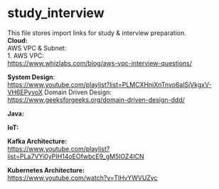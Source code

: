 # study_interview
This file stores import links for study & interview preparation.<br>
   <b>Cloud:</b></br>
       AWS VPC & Subnet:<br>
          1. AWS VPC:  <br> https://www.whizlabs.com/blog/aws-vpc-interview-questions/ <br>
       
  <b>System Design</b>: <br>
  https://www.youtube.com/playlist?list=PLMCXHnjXnTnvo6alSjVkgxV-VH6EPyvoX
     Domain Driven Design:<br>
       https://www.geeksforgeeks.org/domain-driven-design-ddd/
	 

<b>Java:</b>

<b>IoT:</b>

<b>Kafka Architecture: </b> <br>
https://www.youtube.com/playlist?list=PLa7VYi0yPIH14oEOfwbcE9_gM5lOZ4ICN

<b>Kubernetes Architecture: </b></br>
https://www.youtube.com/watch?v=TlHvYWVUZyc
